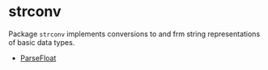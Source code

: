 # strconv

Package `strconv` implements conversions to and frm string representations of basic data
types.

- [ParseFloat](parse_float.md)
